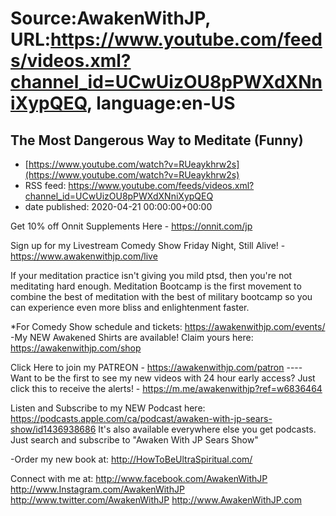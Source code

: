 # Source:AwakenWithJP, URL:https://www.youtube.com/feeds/videos.xml?channel_id=UCwUizOU8pPWXdXNniXypQEQ, language:en-US

## The Most Dangerous Way to Meditate (Funny)
 - [https://www.youtube.com/watch?v=RUeaykhrw2s](https://www.youtube.com/watch?v=RUeaykhrw2s)
 - RSS feed: https://www.youtube.com/feeds/videos.xml?channel_id=UCwUizOU8pPWXdXNniXypQEQ
 - date published: 2020-04-21 00:00:00+00:00

Get 10% off Onnit Supplements Here - https://onnit.com/jp

Sign up for my Livestream Comedy Show Friday Night, Still Alive! - https://www.awakenwithjp.com/live

If your meditation practice isn't giving you mild ptsd, then you're not meditating hard enough. Meditation Bootcamp is the first movement to combine the best of meditation with the best of military bootcamp so you can experience even more bliss and enlightenment faster.

*For Comedy Show schedule and tickets: https://awakenwithjp.com/events/
-My NEW Awakened Shirts are available! Claim yours here: https://awakenwithjp.com/shop

Click Here to join my PATREON - https://awakenwithjp.com/patron
---- Want to be the first to see my new videos with 24 hour early access? Just click this to receive the alerts! - https://m.me/awakenwithjp?ref=w6836464

Listen and Subscribe to my NEW Podcast here: 
https://podcasts.apple.com/ca/podcast/awaken-with-jp-sears-show/id1436938686
It's also available everywhere else you get podcasts. Just search and subscribe to "Awaken With JP Sears Show"

-Order my new book at: http://HowToBeUltraSpiritual.com/

Connect with me at: 
http://www.facebook.com/AwakenWithJP
http://www.Instagram.com/AwakenWithJP
http://www.twitter.com/AwakenWithJP
http://www.AwakenWithJP.com

